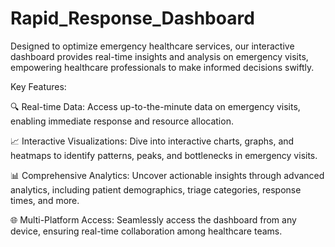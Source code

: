 # Rapid_Response_Dashboard
Designed to optimize emergency healthcare services, our interactive dashboard provides real-time insights and analysis on emergency visits, empowering healthcare professionals to make informed decisions swiftly.

Key Features:

🔍 Real-time Data: Access up-to-the-minute data on emergency visits, enabling immediate response and resource allocation.

📈 Interactive Visualizations: Dive into interactive charts, graphs, and heatmaps to identify patterns, peaks, and bottlenecks in emergency visits.

📊 Comprehensive Analytics: Uncover actionable insights through advanced analytics, including patient demographics, triage categories, response times, and more.

🌐 Multi-Platform Access: Seamlessly access the dashboard from any device, ensuring real-time collaboration among healthcare teams.

